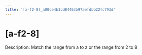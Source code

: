 ```yaml
---
title: '[a-f2-8]_a00ce4b1cd84463b97aefdbb22fc793d'
---
```


# [a-f2-8]

Description: Match the range from a to z or the range from 2 to 8